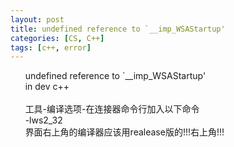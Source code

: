 ```yaml
---
layout: post
title: undefined reference to `__imp_WSAStartup'   
categories: [CS, C++]
tags: [c++, error]
---
```

&nbsp;&nbsp;&nbsp;&nbsp;&nbsp;&nbsp;undefined reference to `__imp_WSAStartup'       
&nbsp;&nbsp;&nbsp;&nbsp;&nbsp;&nbsp;in dev c++<!-- more -->      
&nbsp;&nbsp;&nbsp;&nbsp;&nbsp;&nbsp;     
&nbsp;&nbsp;&nbsp;&nbsp;&nbsp;&nbsp;工具-编译选项-在连接器命令行加入以下命令       
&nbsp;&nbsp;&nbsp;&nbsp;&nbsp;&nbsp;-lws2_32    
&nbsp;&nbsp;&nbsp;&nbsp;&nbsp;&nbsp;界面右上角的编译器应该用realease版的!!!右上角!!!      
       
    

